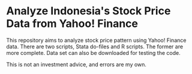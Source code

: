 # Analyze Indonesia's Stock Price Data from Yahoo! Finance

This repository aims to analyze stock price pattern using Yahoo! Finance data. There are two scripts, Stata do-files and R scripts. The former are more complete. Data set can also be downloaded for testing the code.

This is not an investment advice, and errors are my own.
